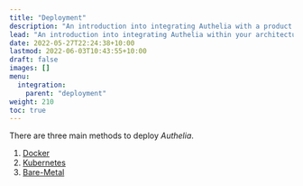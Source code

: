 ```yaml
---
title: "Deployment"
description: "An introduction into integrating Authelia with a product."
lead: "An introduction into integrating Authelia within your architecture."
date: 2022-05-27T22:24:38+10:00
lastmod: 2022-06-03T10:43:55+10:00
draft: false
images: []
menu:
  integration:
    parent: "deployment"
weight: 210
toc: true
---
```


There are three main methods to deploy _Authelia_.

1. [Docker](docker.md)
2. [Kubernetes](../kubernetes/introduction/index.md)
3. [Bare-Metal](bare-metal.md)
